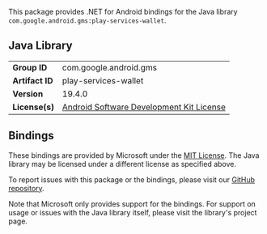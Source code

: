 This package provides .NET for Android bindings for the Java library `com.google.android.gms:play-services-wallet`.

## Java Library

| | |
|-|-|
| **Group ID** | com.google.android.gms |
| **Artifact ID** | play-services-wallet |
| **Version** | 19.4.0 |
| **License(s)** | [Android Software Development Kit License](https://developer.android.com/studio/terms.html) |

## Bindings

These bindings are provided by Microsoft under the [MIT License](https://opensource.org/licenses/MIT). The Java
library may be licensed under a different license as specified above.

To report issues with this package or the bindings, please visit our [GitHub repository](https://aka.ms/android-libraries).

Note that Microsoft only provides support for the bindings. For support on
usage or issues with the Java library itself, please visit the library's project page.
